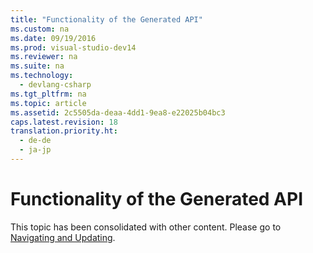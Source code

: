 ```yaml
---
title: "Functionality of the Generated API"
ms.custom: na
ms.date: 09/19/2016
ms.prod: visual-studio-dev14
ms.reviewer: na
ms.suite: na
ms.technology: 
  - devlang-csharp
ms.tgt_pltfrm: na
ms.topic: article
ms.assetid: 2c5505da-deaa-4dd1-9ea8-e22025b04bc3
caps.latest.revision: 18
translation.priority.ht: 
  - de-de
  - ja-jp
---
```

# Functionality of the Generated API
This topic has been consolidated with other content. Please go to [Navigating and Updating](../Topic/Navigating%20and%20Updating%20a%20Model%20in%20Program%20Code.md).